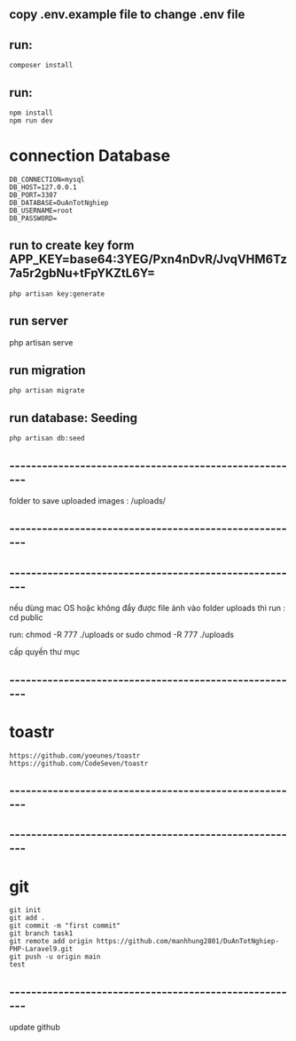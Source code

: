 ## copy .env.example file to change .env file

## run: 
    composer install
    
## run: 
    npm install
    npm run dev

# connection Database 
    DB_CONNECTION=mysql
    DB_HOST=127.0.0.1
    DB_PORT=3307             
    DB_DATABASE=DuAnTotNghiep
    DB_USERNAME=root
    DB_PASSWORD=

## run to create key form APP_KEY=base64:3YEG/Pxn4nDvR/JvqVHM6Tz7a5r2gbNu+tFpYKZtL6Y=
    php artisan key:generate

## run server 
 php artisan serve

## run migration
    php artisan migrate
    
## run database: Seeding
    php artisan db:seed 


## ------------------------------------------------------
folder to save uploaded images : /uploads/
## ------------------------------------------------------

## ------------------------------------------------------
nếu dùng mac OS hoặc không đẩy được file ảnh vào folder uploads thì 
run : cd public 

run: 
    chmod -R 777 ./uploads 
    or 
    sudo chmod -R 777 ./uploads

cấp quyền thư mục

## ------------------------------------------------------
# toastr 

    https://github.com/yoeunes/toastr
    https://github.com/CodeSeven/toastr
## ------------------------------------------------------

## ------------------------------------------------------
# git 
    git init
    git add .
    git commit -m "first commit"
    git branch task1
    git remote add origin https://github.com/manhhung2801/DuAnTotNghiep-PHP-Laravel9.git
    git push -u origin main
    test
## ------------------------------------------------------

update github
